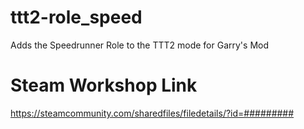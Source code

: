 # ttt2-role_speed
Adds the Speedrunner Role to the TTT2 mode for Garry's Mod

# Steam Workshop Link
https://steamcommunity.com/sharedfiles/filedetails/?id=#########
